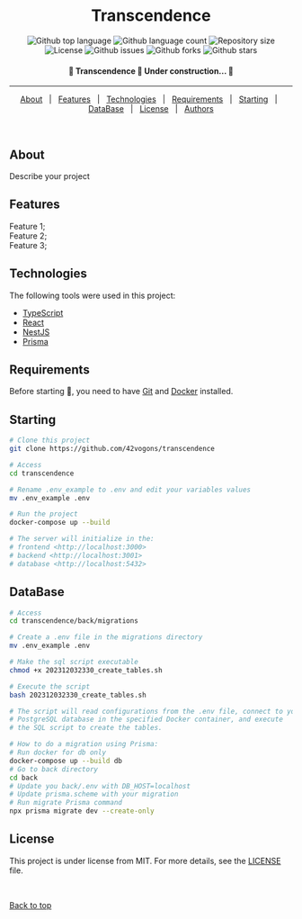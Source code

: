 <h1 align="center">Transcendence</h1>

<p align="center">
  <img alt="Github top language" src="https://img.shields.io/github/languages/top/42vogons/transcendence?color=56BEB8">

  <img alt="Github language count" src="https://img.shields.io/github/languages/count/42vogons/transcendence?color=56BEB8">

  <img alt="Repository size" src="https://img.shields.io/github/repo-size/42vogons/transcendence?color=56BEB8">

  <img alt="License" src="https://img.shields.io/github/license/42vogons/transcendence?color=56BEB8">

  <img alt="Github issues" src="https://img.shields.io/github/issues/42vogons/transcendence?color=56BEB8" />

  <img alt="Github forks" src="https://img.shields.io/github/forks/42vogons/transcendence?color=56BEB8" />

  <img alt="Github stars" src="https://img.shields.io/github/stars/42vogons/transcendence?color=56BEB8" />
</p>


<h4 align="center"> 
	🚧  Transcendence 🚀 Under construction...  🚧
</h4> 

<hr>

<p align="center">
  <a href="#about">About</a> &#xa0; | &#xa0; 
  <a href="#features">Features</a> &#xa0; | &#xa0;
  <a href="#technologies">Technologies</a> &#xa0; | &#xa0;
  <a href="#requirements">Requirements</a> &#xa0; | &#xa0;
  <a href="#starting">Starting</a> &#xa0; | &#xa0;
  <a href="#database">DataBase</a> &#xa0; | &#xa0;
  <a href="#license">License</a> &#xa0; | &#xa0;
  <a href="https://github.com/orgs/42vogons/teams/transcendence-the-last-of-us" target="_blank">Authors</a>
</p>

<br>

## About ##

Describe your project

## Features ##

Feature 1;\
Feature 2;\
Feature 3;

## Technologies ##

The following tools were used in this project:

- [TypeScript](https://www.typescriptlang.org/)
- [React](https://react.dev/)
- [NestJS](https://nestjs.com/)
- [Prisma](https://www.prisma.io/)

## Requirements ##

Before starting :checkered_flag:, you need to have [Git](https://git-scm.com) and [Docker](https://www.docker.com/) installed.

## Starting ##

```bash
# Clone this project
git clone https://github.com/42vogons/transcendence

# Access
cd transcendence

# Rename .env_example to .env and edit your variables values
mv .env_example .env

# Run the project
docker-compose up --build

# The server will initialize in the:
# frontend <http://localhost:3000>
# backend <http://localhost:3001>
# database <http://localhost:5432>
```

## DataBase ##

```bash
# Access
cd transcendence/back/migrations

# Create a .env file in the migrations directory
mv .env_example .env

# Make the sql script executable
chmod +x 202312032330_create_tables.sh

# Execute the script
bash 202312032330_create_tables.sh

# The script will read configurations from the .env file, connect to your
# PostgreSQL database in the specified Docker container, and execute
# the SQL script to create the tables.

# How to do a migration using Prisma:
# Run docker for db only
docker-compose up --build db
# Go to back directory
cd back
# Update you back/.env with DB_HOST=localhost
# Update prisma.scheme with your migration
# Run migrate Prisma command
npx prisma migrate dev --create-only
```

## License ##

This project is under license from MIT. For more details, see the [LICENSE](LICENSE) file.

&#xa0;

<a href="#top">Back to top</a>
